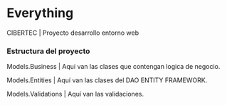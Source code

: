 # Everything
CIBERTEC | Proyecto desarrollo entorno web

### Estructura del proyecto
Models.Business | Aquí van las clases que contengan logica de negocio.

Models.Entities | Aquí van las clases del DAO ENTITY FRAMEWORK.

Models.Validations | Aquí van las validaciones.
